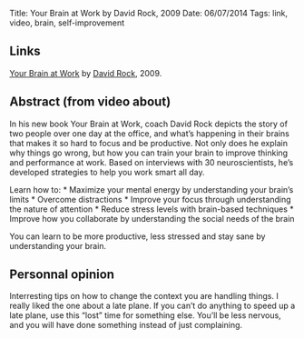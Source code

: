 Title: Your Brain at Work by David Rock, 2009
Date: 06/07/2014
Tags: link, video, brain, self-improvement

## Links

[Your Brain at Work](http://youtu.be/XeJSXfXep4M) by [David Rock](http://davidrock.net/), 2009.

## Abstract (from video about)

In his new book Your Brain at Work, coach David Rock depicts the story of two people over one day at the office, and what’s happening in their brains that makes it so hard to focus and be productive. Not only does he explain why things go wrong, but how you can train your brain to improve thinking and performance at work. Based on interviews with 30 neuroscientists, he’s developed strategies to help you work smart all day.

Learn how to: * Maximize your mental energy by understanding your brain’s limits * Overcome distractions * Improve your focus through understanding the nature of attention * Reduce stress levels with brain-based techniques * Improve how you collaborate by understanding the social needs of the brain

You can learn to be more productive, less stressed and stay sane by understanding your brain.

## Personnal opinion

Interresting tips on how to change the context you are handling things. I really liked the one about a late plane. If you can’t do anything to speed up a late plane, use this “lost” time for something else. You’ll be less nervous, and you will have done something instead of just complaining.